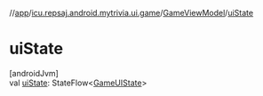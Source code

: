 //[app](../../../index.md)/[icu.repsaj.android.mytrivia.ui.game](../index.md)/[GameViewModel](index.md)/[uiState](ui-state.md)

# uiState

[androidJvm]\
val [uiState](ui-state.md): StateFlow&lt;[GameUIState](../-game-u-i-state/index.md)&gt;
